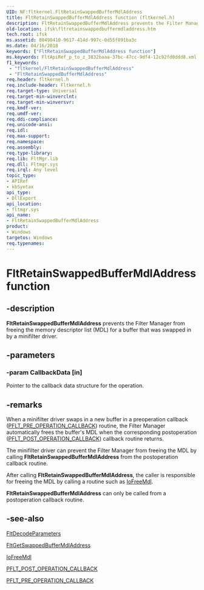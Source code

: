 ```yaml
---
UID: NF:fltkernel.FltRetainSwappedBufferMdlAddress
title: FltRetainSwappedBufferMdlAddress function (fltkernel.h)
description: FltRetainSwappedBufferMdlAddress prevents the Filter Manager from freeing the memory descriptor list (MDL) for a buffer that was swapped in by a minifilter driver.
old-location: ifsk\fltretainswappedbuffermdladdress.htm
tech.root: ifsk
ms.assetid: 80498410-9617-414d-997c-0d55f891ba3c
ms.date: 04/16/2018
keywords: ["FltRetainSwappedBufferMdlAddress function"]
ms.keywords: FltApiRef_p_to_z_3832baaa-37bc-47cc-9df4-12c92fd0ddd8.xml, FltRetainSwappedBufferMdlAddress, FltRetainSwappedBufferMdlAddress function [Installable File System Drivers], fltkernel/FltRetainSwappedBufferMdlAddress, ifsk.fltretainswappedbuffermdladdress
f1_keywords:
 - "fltkernel/FltRetainSwappedBufferMdlAddress"
 - "FltRetainSwappedBufferMdlAddress"
req.header: fltkernel.h
req.include-header: Fltkernel.h
req.target-type: Universal
req.target-min-winverclnt: 
req.target-min-winversvr: 
req.kmdf-ver: 
req.umdf-ver: 
req.ddi-compliance: 
req.unicode-ansi: 
req.idl: 
req.max-support: 
req.namespace: 
req.assembly: 
req.type-library: 
req.lib: FltMgr.lib
req.dll: Fltmgr.sys
req.irql: Any level
topic_type:
- APIRef
- kbSyntax
api_type:
- DllExport
api_location:
- fltmgr.sys
api_name:
- FltRetainSwappedBufferMdlAddress
product:
- Windows
targetos: Windows
req.typenames: 
---
```


# FltRetainSwappedBufferMdlAddress function


## -description


<b>FltRetainSwappedBufferMdlAddress</b> prevents the Filter Manager from freeing the memory descriptor list (MDL) for a buffer that was swapped in by a minifilter driver. 


## -parameters




### -param CallbackData [in]

Pointer to the callback data structure for the operation. 


## -remarks



When a minifilter driver swaps in a new buffer in a preoperation callback (<a href="https://docs.microsoft.com/windows-hardware/drivers/ddi/fltkernel/nc-fltkernel-pflt_pre_operation_callback">PFLT_PRE_OPERATION_CALLBACK</a>) routine, the Filter Manager automatically frees the buffer's MDL when the corresponding postoperation (<a href="https://docs.microsoft.com/windows-hardware/drivers/ddi/fltkernel/nc-fltkernel-pflt_post_operation_callback">PFLT_POST_OPERATION_CALLBACK</a>) callback routine returns. 

The minifilter driver can prevent the Filter Manager from freeing the MDL by calling <b>FltRetainSwappedBufferMdlAddress</b> from the postoperation callback routine. 

After calling <b>FltRetainSwappedBufferMdlAddress</b>, the caller is responsible for freeing the MDL by calling a routine such as <a href="https://docs.microsoft.com/windows-hardware/drivers/ddi/wdm/nf-wdm-iofreemdl">IoFreeMdl</a>. 

<b>FltRetainSwappedBufferMdlAddress</b> can only be called from a postoperation callback routine. 




## -see-also




<a href="https://docs.microsoft.com/windows-hardware/drivers/ddi/fltkernel/nf-fltkernel-fltdecodeparameters">FltDecodeParameters</a>



<a href="https://docs.microsoft.com/windows-hardware/drivers/ddi/fltkernel/nf-fltkernel-fltgetswappedbuffermdladdress">FltGetSwappedBufferMdlAddress</a>



<a href="https://docs.microsoft.com/windows-hardware/drivers/ddi/wdm/nf-wdm-iofreemdl">IoFreeMdl</a>



<a href="https://docs.microsoft.com/windows-hardware/drivers/ddi/fltkernel/nc-fltkernel-pflt_post_operation_callback">PFLT_POST_OPERATION_CALLBACK</a>



<a href="https://docs.microsoft.com/windows-hardware/drivers/ddi/fltkernel/nc-fltkernel-pflt_pre_operation_callback">PFLT_PRE_OPERATION_CALLBACK</a>
 

 

